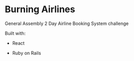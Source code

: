 # Burning Airlines

General Assembly 2 Day Airline Booking System challenge

Built with:

- React

- Ruby on Rails
